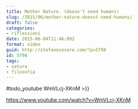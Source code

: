 ```yaml
---
title: Mother Nature. (doesn't need humans)
slug: /2015/06/mother-nature-doesnt-need-humans/
draft: false
categories:
- riflessioni
date: 2015-06-04T11:46:09Z
format: video
guid: http://stefanocecere.com/?p=5798
id: 5798
tags:
- natura
- filosofia
---
```


#todo_youtube WmVLcj-XKnM >}}

https://www.youtube.com/watch?v=WmVLcj-XKnM
